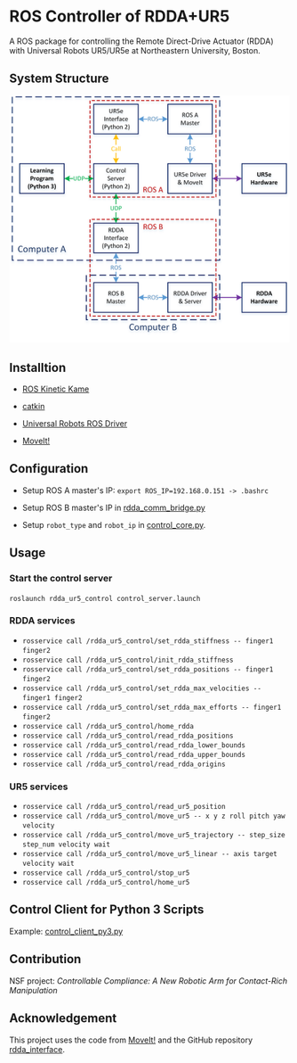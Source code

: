 # ROS Controller of RDDA+UR5 

A ROS package for controlling the Remote Direct-Drive Actuator (RDDA) with Universal Robots UR5/UR5e at Northeastern University, Boston.

## System Structure

![system_structure.png](./img/system_structure.png)

## Installtion

- [ROS Kinetic Kame](http://wiki.ros.org/kinetic/Installation/Ubuntu)

- [catkin](http://wiki.ros.org/catkin)

- [Universal Robots ROS Driver](https://github.com/UniversalRobots/Universal_Robots_ROS_Driver)

- [MoveIt!](https://moveit.ros.org/install/)

## Configuration

- Setup ROS A master's IP: `export ROS_IP=192.168.0.151 -> .bashrc`

- Setup ROS B master's IP in [rdda_comm_bridge.py](./scripts/rdda/rdda_comm_bridge.py#L87)

- Setup `robot_type` and `robot_ip` in [control_core.py](./scripts/control_core.py#L17).

## Usage

### Start the control server

`roslaunch rdda_ur5_control control_server.launch`

### RDDA services

- `rosservice call /rdda_ur5_control/set_rdda_stiffness -- finger1 finger2`
- `rosservice call /rdda_ur5_control/init_rdda_stiffness`
- `rosservice call /rdda_ur5_control/set_rdda_positions -- finger1 finger2`
- `rosservice call /rdda_ur5_control/set_rdda_max_velocities -- finger1 finger2`
- `rosservice call /rdda_ur5_control/set_rdda_max_efforts -- finger1 finger2`
- `rosservice call /rdda_ur5_control/home_rdda`
- `rosservice call /rdda_ur5_control/read_rdda_positions`
- `rosservice call /rdda_ur5_control/read_rdda_lower_bounds`
- `rosservice call /rdda_ur5_control/read_rdda_upper_bounds`
- `rosservice call /rdda_ur5_control/read_rdda_origins`

### UR5 services

- `rosservice call /rdda_ur5_control/read_ur5_position`
- `rosservice call /rdda_ur5_control/move_ur5 -- x y z roll pitch yaw velocity`
- `rosservice call /rdda_ur5_control/move_ur5_trajectory -- step_size step_num velocity wait`
- `rosservice call /rdda_ur5_control/move_ur5_linear -- axis target velocity wait`
- `rosservice call /rdda_ur5_control/stop_ur5`
- `rosservice call /rdda_ur5_control/home_ur5`

## Control Client for Python 3 Scripts

Example: [control_client_py3.py](./client/control_client_py3.py)

## Contribution

NSF project: *Controllable Compliance: A New Robotic Arm for Contact-Rich Manipulation*

## Acknowledgement

This project uses the code from [MoveIt!](https://moveit.ros.org/) and the GitHub repository 
[rdda_interface](https://github.com/RoboticsCollaborative/rdda_interface).
